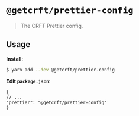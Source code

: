 # `@getcrft/prettier-config`
> The CRFT Prettier config.

## Usage

**Install**:

```bash
$ yarn add --dev @getcrft/prettier-config
```

**Edit `package.json`**:

```jsonc
{
// ...
"prettier": "@getcrft/prettier-config"
}
```
